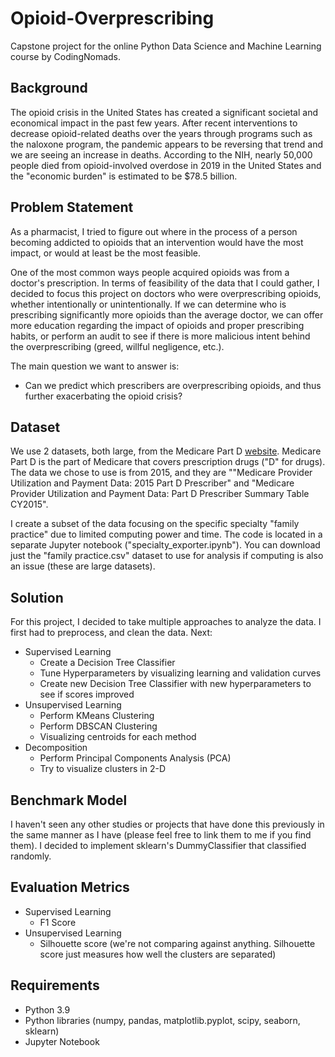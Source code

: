 # Opioid-Overprescribing

Capstone project for the online Python Data Science and Machine Learning course by CodingNomads.

## Background

The opioid crisis in the United States has created a significant societal and economical impact in the past few years. After recent interventions to decrease opioid-related deaths over the years through programs such as the naloxone program, the pandemic appears to be reversing that trend and we are seeing an increase in deaths. According to the NIH, nearly 50,000 people died from opioid-involved overdose in 2019 in the United States and the "economic burden" is estimated to be $78.5 billion. 

## Problem Statement

As a pharmacist, I tried to figure out where in the process of a person becoming addicted to opioids that an intervention would have the most impact, or would at least be the most feasible. 

One of the most common ways people acquired opioids was from a doctor's prescription. In terms of feasibility of the data that I could gather, I decided to focus this project on doctors who were overprescribing opioids, whether intentionally or unintentionally. If we can determine who is prescribing significantly more opioids than the average doctor, we can offer more education regarding the impact of opioids and proper prescribing habits, or perform an audit to see if there is more malicious intent behind the overprescribing (greed, willful negligence, etc.). 

The main question we want to answer is: 

* Can we predict which prescribers are overprescribing opioids, and thus further exacerbating the opioid crisis?

## Dataset

We use 2 datasets, both large, from the Medicare Part D [website](https://www.cms.gov/Research-Statistics-Data-and-Systems/Statistics-Trends-and-Reports/Medicare-Provider-Charge-Data/PartD2015). Medicare Part D is the part of Medicare that covers prescription drugs ("D" for drugs). The data we chose to use is from 2015, and they are ""Medicare Provider Utilization and Payment Data: 2015 Part D Prescriber" and "Medicare Provider Utilization and Payment Data: Part D Prescriber Summary Table CY2015". 

I create a subset of the data focusing on the specific specialty "family practice" due to limited computing power and time. The code is located in a separate Jupyter notebook ("specialty_exporter.ipynb"). You can download just the "family practice.csv" dataset to use for analysis if computing is also an issue (these are large datasets).

## Solution

For this project, I decided to take multiple approaches to analyze the data. 
I first had to preprocess, and clean the data. 
Next:

* Supervised Learning
  * Create a Decision Tree Classifier
  * Tune Hyperparameters by visualizing learning and validation curves
  * Create new Decision Tree Classifier with new hyperparameters to see if scores improved
* Unsupervised Learning
  * Perform KMeans Clustering
  * Perform DBSCAN Clustering
  * Visualizing centroids for each method
* Decomposition
  * Perform Principal Components Analysis (PCA)
  * Try to visualize clusters in 2-D

## Benchmark Model

I haven't seen any other studies or projects that have done this previously in the same manner as I have (please feel free to link them to me if you find them). I decided to implement sklearn's DummyClassifier that classified randomly. 

## Evaluation Metrics

* Supervised Learning
  * F1 Score
* Unsupervised Learning
  * Silhouette score (we're not comparing against anything. Silhouette score just measures how well the clusters are separated)

## Requirements
* Python 3.9
* Python libraries (numpy, pandas, matplotlib.pyplot, scipy, seaborn, sklearn)
* Jupyter Notebook
